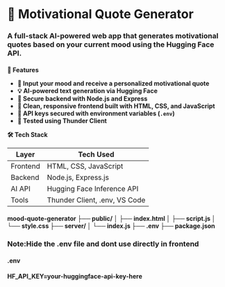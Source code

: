 <h1>💬 Motivational Quote Generator</h1>
<h3>A full-stack AI-powered web app that generates motivational quotes based on your current mood using the Hugging Face API.</h3>

<h4>🌟 Features

- 🎯 Input your mood and receive a personalized motivational quote
- 💡 AI-powered text generation via Hugging Face
- 🧠 Secure backend with Node.js and Express
- 🎨 Clean, responsive frontend built with HTML, CSS, and JavaScript
- 🔐 API keys secured with environment variables (`.env`)
- 🔧 Tested using Thunder Client


🛠️ Tech Stack

| Layer      | Tech Used           |
|------------|---------------------|
| Frontend   | HTML, CSS, JavaScript |
| Backend    | Node.js, Express.js |
| AI API     | Hugging Face Inference API |
| Tools      | Thunder Client, .env, VS Code |

 </h4>    

<h4>
 mood-quote-generator 
  ├── public/ │ 
       ├── index.html │
       ├── script.js │
       └── style.css 
 ├── server/ │
     └── index.js 
     ├── .env 
     ├── package.json

</h4>

<h3>Note:Hide the .env file and dont use directly in frontend</h3>
<h4>.env</h4>
<h4>HF_API_KEY=your-huggingface-api-key-here</h4>
     
